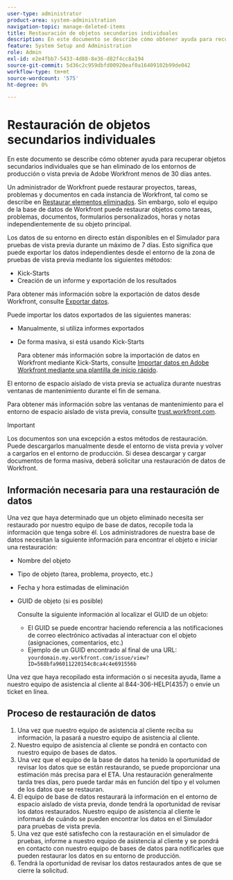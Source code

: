 ```yaml
---
user-type: administrator
product-area: system-administration
navigation-topic: manage-deleted-items
title: Restauración de objetos secundarios individuales
description: En este documento se describe cómo obtener ayuda para recuperar objetos secundarios individuales que se han eliminado de los entornos de producción o vista previa de Adobe Workfront menos de 30 días antes.
feature: System Setup and Administration
role: Admin
exl-id: e2e4fbb7-5433-4d88-8e36-d82f4cc8a194
source-git-commit: 5d36c2c959dbfd00920eaf0a16409102b99de042
workflow-type: tm+mt
source-wordcount: '575'
ht-degree: 0%

---
```


# Restauración de objetos secundarios individuales

En este documento se describe cómo obtener ayuda para recuperar objetos secundarios individuales que se han eliminado de los entornos de producción o vista previa de Adobe Workfront menos de 30 días antes.

Un administrador de Workfront puede restaurar proyectos, tareas, problemas y documentos en cada instancia de Workfront, tal como se describe en [Restaurar elementos eliminados](../../../administration-and-setup/manage-workfront/manage-deleted-items/restore-deleted-items.md). Sin embargo, solo el equipo de la base de datos de Workfront puede restaurar objetos como tareas, problemas, documentos, formularios personalizados, horas y notas independientemente de su objeto principal.

Los datos de su entorno en directo están disponibles en el Simulador para pruebas de vista previa durante un máximo de 7 días. Esto significa que puede exportar los datos independientes desde el entorno de la zona de pruebas de vista previa mediante los siguientes métodos:

* Kick-Starts
* Creación de un informe y exportación de los resultados

Para obtener más información sobre la exportación de datos desde Workfront, consulte [Exportar datos](../../../reports-and-dashboards/reports/creating-and-managing-reports/export-data.md).

Puede importar los datos exportados de las siguientes maneras:

* Manualmente, si utiliza informes exportados
* De forma masiva, si está usando Kick-Starts

   Para obtener más información sobre la importación de datos en Workfront mediante Kick-Starts, consulte [Importar datos en Adobe Workfront mediante una plantilla de inicio rápido](../../../administration-and-setup/manage-workfront/using-kick-starts/import-data-via-kickstarts.md).

El entorno de espacio aislado de vista previa se actualiza durante nuestras ventanas de mantenimiento durante el fin de semana.

Para obtener más información sobre las ventanas de mantenimiento para el entorno de espacio aislado de vista previa, consulte [trust.workfront.com](https://trust.workfront.com/).

>[!IMPORTANT]
>
>Los documentos son una excepción a estos métodos de restauración. Puede descargarlos manualmente desde el entorno de vista previa y volver a cargarlos en el entorno de producción. Si desea descargar y cargar documentos de forma masiva, deberá solicitar una restauración de datos de Workfront.

## Información necesaria para una restauración de datos

Una vez que haya determinado que un objeto eliminado necesita ser restaurado por nuestro equipo de base de datos, recopile toda la información que tenga sobre él. Los administradores de nuestra base de datos necesitan la siguiente información para encontrar el objeto e iniciar una restauración:

* Nombre del objeto
* Tipo de objeto (tarea, problema, proyecto, etc.)
* Fecha y hora estimadas de eliminación
* GUID de objeto (si es posible)

   Consulte la siguiente información al localizar el GUID de un objeto:

   * El GUID se puede encontrar haciendo referencia a las notificaciones de correo electrónico activadas al interactuar con el objeto (asignaciones, comentarios, etc.)
   * Ejemplo de un GUID encontrado al final de una URL: `yourdomain.my.workfront.com/issue/view?ID=568bfa96011220154c8ca4c4e691556b`

Una vez que haya recopilado esta información o si necesita ayuda, llame a nuestro equipo de asistencia al cliente al 844-306-HELP(4357) o envíe un ticket en línea.

## Proceso de restauración de datos

1. Una vez que nuestro equipo de asistencia al cliente reciba su información, la pasará a nuestro equipo de asistencia al cliente.
1. Nuestro equipo de asistencia al cliente se pondrá en contacto con nuestro equipo de bases de datos.
1. Una vez que el equipo de la base de datos ha tenido la oportunidad de revisar los datos que se están restaurando, se puede proporcionar una estimación más precisa para el ETA. Una restauración generalmente tarda tres días, pero puede tardar más en función del tipo y el volumen de los datos que se restauran.
1. El equipo de base de datos restaurará la información en el entorno de espacio aislado de vista previa, donde tendrá la oportunidad de revisar los datos restaurados. Nuestro equipo de asistencia al cliente le informará de cuándo se pueden encontrar los datos en el Simulador para pruebas de vista previa.
1. Una vez que esté satisfecho con la restauración en el simulador de pruebas, informe a nuestro equipo de asistencia al cliente y se pondrá en contacto con nuestro equipo de bases de datos para notificarles que pueden restaurar los datos en su entorno de producción.
1. Tendrá la oportunidad de revisar los datos restaurados antes de que se cierre la solicitud.
